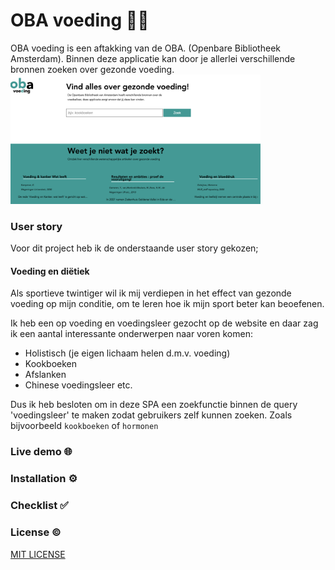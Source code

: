 # OBA voeding 🍓🥬
OBA voeding is een aftakking van de OBA. (Openbare Bibliotheek Amsterdam). Binnen deze applicatie kan door je allerlei verschillende bronnen zoeken over gezonde voeding.
<img src="img/landingspage.png" width="400px">

### User story
Voor dit project heb ik de onderstaande user story gekozen;
#### Voeding en diëtiek
Als sportieve twintiger wil ik mij verdiepen in het effect van gezonde voeding op mijn conditie, om te leren hoe ik mijn sport beter kan beoefenen.

Ik heb een op voeding en voedingsleer gezocht op de website en daar zag ik een aantal interessante onderwerpen naar voren komen:
* Holistisch (je eigen lichaam helen d.m.v. voeding)
* Kookboeken 
* Afslanken
* Chinese voedingsleer 
etc.

Dus ik heb besloten om in deze SPA een zoekfunctie binnen de query 'voedingsleer' te maken zodat gebruikers zelf kunnen zoeken. Zoals bijvoorbeeld `kookboeken` of `hormonen`


<!-- als gebruiker X wil ik graag Y zodat ik Z kan bereiken -->

<!-- Add a link to your live demo in Github Pages -->
### Live demo 🌐
<!-- ☝️ replace this description with a description of your own work -->

<!-- replace the code in the /docs folder with your own, so you can showcase your work with GitHub Pages 🌍 -->

<!-- Add a nice poster image here at the end of the week, showing off your shiny frontend 📸 -->

<!-- Maybe a table of contents here? 📚 -->

<!-- How about a section that describes how to install this project? 🤓 -->
### Installation ⚙️

<!-- ...but how does one use this project? What are its features 🤔 -->

<!-- Maybe a checklist of done stuff and stuff still on your wishlist? ✅ -->
### Checklist ✅

<!-- How about a license here? 📜 (or is it a licence?) 🤷 -->
### License ©
[MIT LICENSE ]()